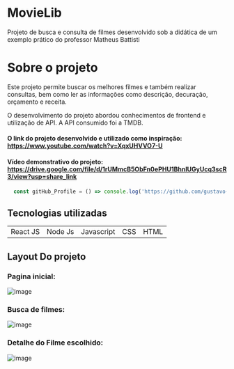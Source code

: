 # MovieLib
Projeto de busca e consulta de filmes desenvolvido sob a didática de um exemplo prático do professor Matheus Battisti



#  Sobre o projeto 

  Este projeto permite buscar os melhores filmes e também realizar consultas, bem como ler as informações 
como descrição, decuração, orçamento e receita.

  O desenvolvimento do projeto abordou conhecimentos de frontend e utilização de API. A API consumido 
  foi a TMDB. 
  
 #### O link do projeto desenvolvido e utilizado como inspiração:  https://www.youtube.com/watch?v=XqxUHVVO7-U

 
#### Vídeo demonstrativo do projeto: https://drive.google.com/file/d/1rUMmcB5ObFn0ePHU1BhnIUGyUcq3scR3/view?usp=share_link


```javascript
  const gitHub_Profile = () => console.log('https://github.com/gustavo-eng')
```

## Tecnologias utilizadas 

<table>
  <tr>
    <td> React JS </td>
    <td> Node Js </td>
    <td> Javascript </td>
    <td> CSS </td>
    <td> HTML </td>
  </tr>
</table>


## Layout Do projeto 

### Pagina inicial:

![image](https://user-images.githubusercontent.com/75026003/210396050-0c9c24c8-d623-442e-8d70-9fcf11ecfa9a.png)


### Busca de filmes: 

![image](https://user-images.githubusercontent.com/75026003/210397591-77701bdd-a0a8-4f2b-9493-0bcd5aa927ae.png)


### Detalhe do Filme escolhido:

![image](https://user-images.githubusercontent.com/75026003/210397836-002a5878-cbc6-46db-93dc-5830210a131c.png)


